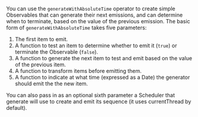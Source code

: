 You can use the `generateWithAbsoluteTime` operator to create simple Observables
that can generate their next emissions, and can determine when to terminate,
based on the value of the previous emission. The basic form of
`generateWithAbsoluteTime` takes five parameters:

1. The first item to emit.
1. A function to test an item to determine whether to emit it (`true`) or
  terminate the Observable (`false`).
1. A function to generate the next item to test and emit based on the value of
  the previous item.
1. A function to transform items before emitting them.
1. A function to indicate at what time (expressed as a Date) the generator
  should emit the the new item.

You can also pass in as an optional sixth parameter a Scheduler that generate
will use to create and emit its sequence (it uses currentThread by default).
